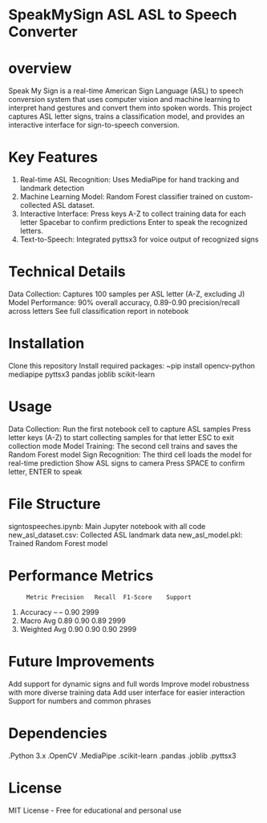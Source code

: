 # SpeakMySign ASL  ASL to Speech Converter
# overview
Speak My Sign is a real-time American Sign Language (ASL) to speech conversion system that uses computer vision and machine learning 
to interpret hand gestures and convert them into spoken words. This project captures ASL letter signs, trains a classification model,
and provides an interactive interface for sign-to-speech conversion.
# Key Features
1. Real-time ASL Recognition: Uses MediaPipe for hand tracking and landmark detection
2. Machine Learning Model: Random Forest classifier trained on custom-collected ASL dataset.
3. Interactive Interface:
Press keys A-Z to collect training data for each letter
Spacebar to confirm predictions
Enter to speak the recognized letters.
4. Text-to-Speech: Integrated pyttsx3 for voice output of recognized signs
# Technical Details
Data Collection: Captures 100 samples per ASL letter (A-Z, excluding J)
Model Performance:
90% overall accuracy, 
0.89-0.90 precision/recall across letters
See full classification report in notebook
# Installation
Clone this repository
Install required packages:
~pip install opencv-python mediapipe pyttsx3 pandas joblib scikit-learn
# Usage
Data Collection:
Run the first notebook cell to capture ASL samples
Press letter keys (A-Z) to start collecting samples for that letter
ESC to exit collection mode
Model Training:
The second cell trains and saves the Random Forest model
Sign Recognition:
The third cell loads the model for real-time prediction
Show ASL signs to camera
Press SPACE to confirm letter, ENTER to speak
# File Structure
signtospeeches.ipynb: Main Jupyter notebook with all code
new_asl_dataset.csv: Collected ASL landmark data
new_asl_model.pkl: Trained Random Forest model
# Performance Metrics
         Metric	Precision	Recall	F1-Score	Support
1. Accuracy	–	–	0.90	2999
2. Macro Avg	0.89	0.90	0.89	2999
3. Weighted Avg	0.90	0.90	0.90	2999
# Future Improvements
Add support for dynamic signs and full words
Improve model robustness with more diverse training data
Add user interface for easier interaction
Support for numbers and common phrases
# Dependencies
.Python 3.x
.OpenCV
.MediaPipe
.scikit-learn
.pandas
.joblib
.pyttsx3
# License
MIT License - Free for educational and personal use


